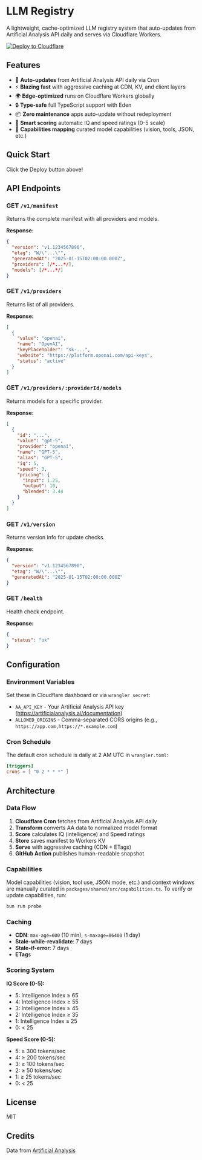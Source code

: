 # LLM Registry

A lightweight, cache-optimized LLM registry system that auto-updates from Artificial Analysis API daily and serves via Cloudflare Workers.

[![Deploy to Cloudflare](https://deploy.workers.cloudflare.com/button)](https://deploy.workers.cloudflare.com/?url=Rettend/llm)

## Features

- 🔄 **Auto-updates** from Artificial Analysis API daily via Cron
- ⚡ **Blazing fast** with aggressive caching at CDN, KV, and client layers
- 🌍 **Edge-optimized** runs on Cloudflare Workers globally
- 🔒 **Type-safe** full TypeScript support with Eden
- 📦 **Zero maintenance** apps auto-update without redeployment
- 🎯 **Smart scoring** automatic IQ and speed ratings (0-5 scale)
- 🧩 **Capabilities mapping** curated model capabilities (vision, tools, JSON, etc.)

## Quick Start

Click the Deploy button above!

## API Endpoints

### GET `/v1/manifest`

Returns the complete manifest with all providers and models.

**Response:**

```json
{
  "version": "v1.1234567890",
  "etag": "W/\"...\"",
  "generatedAt": "2025-01-15T02:00:00.000Z",
  "providers": [/*...*/],
  "models": [/*...*/]
}
```

### GET `/v1/providers`

Returns list of all providers.

**Response:**

```json
[
  {
    "value": "openai",
    "name": "OpenAI",
    "keyPlaceholder": "sk-...",
    "website": "https://platform.openai.com/api-keys",
    "status": "active"
  }
]
```

### GET `/v1/providers/:providerId/models`

Returns models for a specific provider.

**Response:**

```json
[
  {
    "id": "...",
    "value": "gpt-5",
    "provider": "openai",
    "name": "GPT-5",
    "alias": "GPT-5",
    "iq": 5,
    "speed": 3,
    "pricing": {
      "input": 1.25,
      "output": 10,
      "blended": 3.44
    }
  }
]
```

### GET `/v1/version`

Returns version info for update checks.

**Response:**

```json
{
  "version": "v1.1234567890",
  "etag": "W/\"...\"",
  "generatedAt": "2025-01-15T02:00:00.000Z"
}
```

### GET `/health`

Health check endpoint.

**Response:**

```json
{
  "status": "ok"
}
```

## Configuration

### Environment Variables

Set these in Cloudflare dashboard or via `wrangler secret`:

- `AA_API_KEY` - Your Artificial Analysis API key (<https://artificialanalysis.ai/documentation>)
- `ALLOWED_ORIGINS` - Comma-separated CORS origins (e.g., `https://app.com,https://*.example.com`)

### Cron Schedule

The default cron schedule is daily at 2 AM UTC in `wrangler.toml`:

```toml
[triggers]
crons = [ "0 2 * * *" ]
```

## Architecture

### Data Flow

1. **Cloudflare Cron** fetches from Artificial Analysis API daily
2. **Transform** converts AA data to normalized model format
3. **Score** calculates IQ (intelligence) and Speed ratings
4. **Store** saves manifest to Workers KV
5. **Serve** with aggressive caching (CDN + ETags)
6. **GitHub Action** publishes human-readable snapshot

### Capabilities

Model capabilities (vision, tool use, JSON mode, etc.) and context windows are manually curated in `packages/shared/src/capabilities.ts`. To verify or update capabilities, run:

```bash
bun run probe
```

### Caching

- **CDN**: `max-age=600` (10 min), `s-maxage=86400` (1 day)
- **Stale-while-revalidate**: 7 days
- **Stale-if-error**: 7 days
- **ETag**s

### Scoring System

**IQ Score (0-5):**

- 5: Intelligence Index ≥ 65
- 4: Intelligence Index ≥ 55
- 3: Intelligence Index ≥ 45
- 2: Intelligence Index ≥ 35
- 1: Intelligence Index ≥ 25
- 0: < 25

**Speed Score (0-5):**

- 5: ≥ 300 tokens/sec
- 4: ≥ 200 tokens/sec
- 3: ≥ 100 tokens/sec
- 2: ≥ 50 tokens/sec
- 1: ≥ 25 tokens/sec
- 0: < 25

## License

MIT

## Credits

Data from [Artificial Analysis](https://artificialanalysis.ai/)
